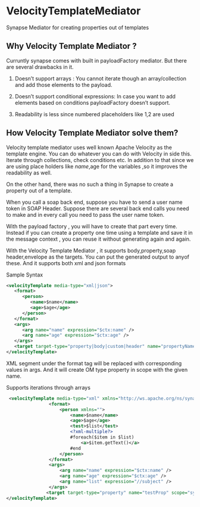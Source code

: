 # VelocityTemplateMediator
Synapse Mediator for creating properties out of templates

## Why Velocity Template Mediator ?

Curruntly synapse comes with built in payloadFactory mediator. But there are several drawbacks in it.

1.  Doesn’t support arrays :
   You cannot iterate though an array/collection and add those elements to the payload.
   
2.  Doesn’t support conditional expressions:
   In case you want to add elements based on conditions payloadFactory doesn’t support.
   
3.  Readability is less since numbered placeholders like $1,$2 are used


## How Velocity Template Mediator solve them?

Velocity template mediator uses well known Apache Velocity as the template engine. You can do whatever you can do with Velocity in side this. Iterate through collections, check conditions etc. In addition to that since we are using place holders like $name,$age for the variables ,so it improves the readability as well.

On the other hand, there was no such a thing in Synapse to create a property out of a template.

When you call a soap back end, suppose you have to send a user name token in SOAP Header.
Suppose there are several back end calls you need to make and in every call you need to pass the user name token.

With the payload factory , you will have to create that part every time. Instead if you can create a property one time using a template and save it in the message context , you can reuse it without generating again and again.

With the Velocity Template Mediator , it supports body,property,soap header,envelope as the targets. You can put the generated output to anyof these. And it supports both xml and json formats


Sample Syntax
```xml
<velocityTemplate media-type="xml|json">
   <format>
      <person>
         <name>$name</name>
         <age>$age</age>
      </person>
   </format>
   <args>
      <arg name="name" expression="$ctx:name" />
      <arg name="age" expression="$ctx:age" />
   </args>
   <target target-type="property|body|custom|header" name="propertyName" property-type="string|om" scope="synapse|axis2|operation" />
</velocityTemplate>
```

XML segment under the format tag will be replaced with corresponding values in args. And it will create OM type property in scope with the given name.


Supports iterations through arrays


```xml
 <velocityTemplate media-type="xml" xmlns="http://ws.apache.org/ns/synapse">
                <format>
                    <person xmlns="">
                        <name>$name</name>
                        <age>$age</age>
                        <test>$list</test>
                        <?xml-multiple?>
                        #foreach($item in $list)
                            <a>$item.getText()</a>
                        #end
                    </person>
                </format>
                <args>
                    <arg name="name" expression="$ctx:name" />
                    <arg name="age" expression="$ctx:age" />
                    <arg name="list" expression="//subject" />
                </args>
               <target target-type="property" name="testProp" scope="synapse" property-type="om"/>
</velocityTemplate>

```
